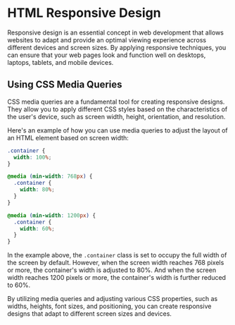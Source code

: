 # HTML Responsive Design

Responsive design is an essential concept in web development that allows websites to adapt and provide an optimal viewing experience across different devices and screen sizes. By applying responsive techniques, you can ensure that your web pages look and function well on desktops, laptops, tablets, and mobile devices.

## Using CSS Media Queries

CSS media queries are a fundamental tool for creating responsive designs. They allow you to apply different CSS styles based on the characteristics of the user's device, such as screen width, height, orientation, and resolution.

Here's an example of how you can use media queries to adjust the layout of an HTML element based on screen width:

```css
.container {
  width: 100%;
}

@media (min-width: 768px) {
  .container {
    width: 80%;
  }
}

@media (min-width: 1200px) {
  .container {
    width: 60%;
  }
}
```

In the example above, the `.container` class is set to occupy the full width of the screen by default. However, when the screen width reaches 768 pixels or more, the container's width is adjusted to 80%. And when the screen width reaches 1200 pixels or more, the container's width is further reduced to 60%.

By utilizing media queries and adjusting various CSS properties, such as widths, heights, font sizes, and positioning, you can create responsive designs that adapt to different screen sizes and devices.



